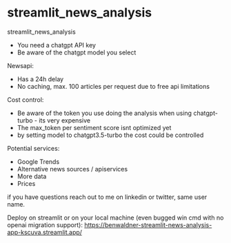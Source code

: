 # streamlit_news_analysis
streamlit_news_analysis

- You need a chatgpt API key
- Be aware of the chatgpt model you select

Newsapi:
- Has a 24h delay
- No caching, max. 100 articles per request due to free api limitations

Cost control:
- Be aware of the token you use doing the analysis when using chatgpt-turbo - its very expensive
- The max_token per sentiment score isnt optimized yet
- by setting model to chatgpt3.5-turbo the cost could be controlled

Potential services:
- Google Trends
- Alternative news sources / apiservices
- More data
- Prices

if you have questions reach out to me on linkedin or twitter, same user name.

Deploy on streamlit or on your local machine (even bugged win cmd with no openai migration support):
https://benwaldner-streamlit-news-analysis-app-kscuva.streamlit.app/
